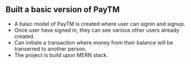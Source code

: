 
## Built a basic version of PayTM

- A basic model of PayTM is created where user can signin and signup.
- Once user have signed in, they can see various other users already created.
- Can initiate a transaction where money from their balance will be transerred to another person.
- The project is build upon MERN stack.
